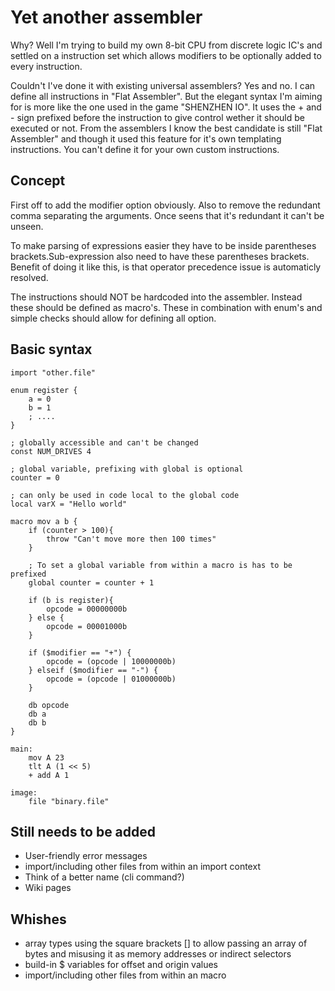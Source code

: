 # Yet another assembler
Why? Well I'm trying to build my own 8-bit CPU from discrete logic IC's and settled on a instruction set which allows modifiers to be optionally added to every instruction.

Couldn't I've done it with existing universal assemblers? Yes and no. I can define all instructions in "Flat Assembler". But the elegant syntax I'm aiming for is more like the one used in the game "SHENZHEN IO". It uses the + and - sign prefixed before the instruction to give control wether it should be executed or not. From the assemblers I know the best candidate is still "Flat Assembler" and though it used this feature for it's own templating instructions. You can't define it for your own custom instructions.

## Concept
First off to add the modifier option obviously. Also to remove the redundant comma separating the arguments. Once seens that it's redundant it can't be unseen.

To make parsing of expressions easier they have to be inside parentheses brackets.Sub-expression also need to have these parentheses brackets. Benefit of doing it like this, is that operator precedence issue is automaticly resolved.

The instructions should NOT be hardcoded into the assembler. Instead these should be defined as macro's. These in combination with enum's and simple checks should allow for defining all option.

## Basic syntax
```
import "other.file"

enum register {
    a = 0
    b = 1
    ; ....
}

; globally accessible and can't be changed
const NUM_DRIVES 4

; global variable, prefixing with global is optional
counter = 0

; can only be used in code local to the global code
local varX = "Hello world"

macro mov a b {
    if (counter > 100){
        throw "Can't move more then 100 times"
    }

    ; To set a global variable from within a macro is has to be prefixed
    global counter = counter + 1

    if (b is register){
        opcode = 00000000b
    } else {
        opcode = 00001000b
    }

    if ($modifier == "+") {
        opcode = (opcode | 10000000b)
    } elseif ($modifier == "-") {
        opcode = (opcode | 01000000b)
    }

    db opcode
    db a
    db b
}

main:
    mov A 23
    tlt A (1 << 5)
    + add A 1

image:
    file "binary.file"
```

## Still needs to be added
 - User-friendly error messages
 - import/including other files from within an import context
 - Think of a better name (cli command?)
 - Wiki pages

 ## Whishes
 - array types using the square brackets [] to allow passing an array of bytes and misusing it as memory addresses or indirect selectors
 - build-in $ variables for offset and origin values
 - import/including other files from within an macro
